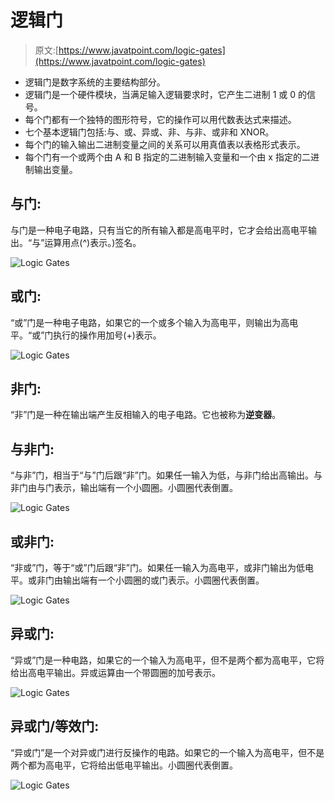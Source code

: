 # 逻辑门

> 原文:[https://www.javatpoint.com/logic-gates](https://www.javatpoint.com/logic-gates)

*   逻辑门是数字系统的主要结构部分。
*   逻辑门是一个硬件模块，当满足输入逻辑要求时，它产生二进制 1 或 0 的信号。
*   每个门都有一个独特的图形符号，它的操作可以用代数表达式来描述。
*   七个基本逻辑门包括:与、或、异或、非、与非、或非和 XNOR。
*   每个门的输入输出二进制变量之间的关系可以用真值表以表格形式表示。
*   每个门有一个或两个由 A 和 B 指定的二进制输入变量和一个由 x 指定的二进制输出变量。

## 与门:

与门是一种电子电路，只有当它的所有输入都是高电平时，它才会给出高电平输出。“与”运算用点(^)表示。)签名。

![Logic Gates](../Images/3b014e8e5b86f27a0afb3da2a32f35aa.png)

## 或门:

“或”门是一种电子电路，如果它的一个或多个输入为高电平，则输出为高电平。“或”门执行的操作用加号(+)表示。

![Logic Gates](../Images/91a4c56da045875082e35b8bf6e18317.png)

## 非门:

“非”门是一种在输出端产生反相输入的电子电路。它也被称为**逆变器**。

## 与非门:

“与非”门，相当于“与”门后跟“非”门。如果任一输入为低，与非门给出高输出。与非门由与门表示，输出端有一个小圆圈。小圆圈代表倒置。

![Logic Gates](../Images/d5c5d9b40a51015b0db04dd0ffa0dc0c.png)

## 或非门:

“非或”门，等于“或”门后跟“非”门。如果任一输入为高电平，或非门输出为低电平。或非门由输出端有一个小圆圈的或门表示。小圆圈代表倒置。

![Logic Gates](../Images/24f73546e078b19619c0cf205a6c9b12.png)

## 异或门:

“异或”门是一种电路，如果它的一个输入为高电平，但不是两个都为高电平，它将给出高电平输出。异或运算由一个带圆圈的加号表示。

![Logic Gates](../Images/dca0ca92b7341dd2c803d94fb2271642.png)

## 异或门/等效门:

“异或门”是一个对异或门进行反操作的电路。如果它的一个输入为高电平，但不是两个都为高电平，它将给出低电平输出。小圆圈代表倒置。

![Logic Gates](../Images/2008749ebb5989b4e1defebbe809a666.png)